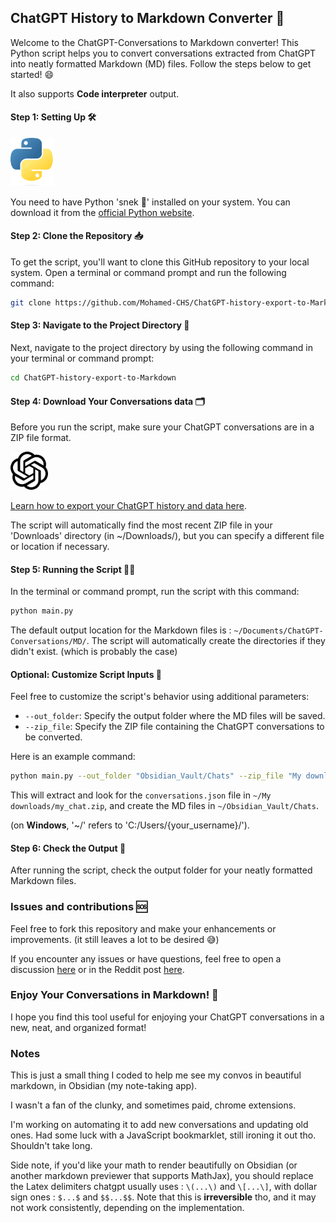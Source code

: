 ## ChatGPT History to Markdown Converter 🚀

Welcome to the ChatGPT-Conversations to Markdown converter! This Python script helps you to convert conversations extracted from ChatGPT into neatly formatted Markdown (MD) files. Follow the steps below to get started! 😄

It also supports **Code interpreter** output.

#### Step 1: Setting Up 🛠

<img src="images/python-logo.png" alt="Python Logo" width="70"/>

You need to have Python 'snek 🐍' installed on your system. You can download it from the [official Python website](https://www.python.org/).

#### Step 2: Clone the Repository 📥

To get the script, you'll want to clone this GitHub repository to your local system. Open a terminal or command prompt and run the following command:

```bash
git clone https://github.com/Mohamed-CHS/ChatGPT-history-export-to-Markdown.git
```

#### Step 3: Navigate to the Project Directory 📂

Next, navigate to the project directory by using the following command in your terminal or command prompt:

```bash
cd ChatGPT-history-export-to-Markdown
```

#### Step 4: Download Your Conversations data 🗂

Before you run the script, make sure your ChatGPT conversations are in a ZIP file format.

<img src="images/chatgpt-logo.png" alt="ChatGPT Logo" width="60"/>

[Learn how to export your ChatGPT history and data here](https://help.openai.com/en/articles/7260999-how-do-i-export-my-chatgpt-history-and-data).

The script will automatically find the most recent ZIP file in your 'Downloads' directory (in ~/Downloads/), but you can specify a different file or location if necessary.

#### Step 5: Running the Script 🏃‍♂️

In the terminal or command prompt, run the script with this command:

```bash
python main.py
```

The default output location for the Markdown files is : `~/Documents/ChatGPT-Conversations/MD/`. The script will automatically create the directories if they didn't exist. (which is probably the case)

#### Optional: Customize Script Inputs 🌟

Feel free to customize the script's behavior using additional parameters:

- `--out_folder`: Specify the output folder where the MD files will be saved.
- `--zip_file`: Specify the ZIP file containing the ChatGPT conversations to be converted.

Here is an example command:

```bash
python main.py --out_folder "Obsidian_Vault/Chats" --zip_file "My downloads/my_chat.zip"
```

This will extract and look for the `conversations.json` file in `~/My downloads/my_chat.zip`, and create the MD files in `~/Obsidian_Vault/Chats`.

(on **Windows**, '~/' refers to 'C:/Users/{your_username}/').

#### Step 6: Check the Output 🎉

After running the script, check the output folder for your neatly formatted Markdown files.

### Issues and contributions 🆘

Feel free to fork this repository and make your enhancements or improvements. (it still leaves a lot to be desired 😅)

If you encounter any issues or have questions, feel free to open a discussion [here](https://github.com/Mohamed-CHS/ChatGPT-history-export-to-Markdown/issues) or in the Reddit post [here](https://www.reddit.com/r/ChatGPT/comments/16k1ub5/i_made_a_simple_chatgpt_history_to_markdown/).

### Enjoy Your Conversations in Markdown! 🎈

I hope you find this tool useful for enjoying your ChatGPT conversations in a new, neat, and organized format!

### Notes

This is just a small thing I coded to help me see my convos in beautiful markdown, in Obsidian (my note-taking app).

I wasn't a fan of the clunky, and sometimes paid, chrome extensions.

I'm working on automating it to add new conversations and updating old ones. Had some luck with a JavaScript bookmarklet, still ironing it out tho. Shouldn't take long.

Side note, if you'd like your math to render beautifully on Obsidian (or another markdown previewer that supports MathJax), you should replace the Latex delimiters chatgpt usually uses : `\(...\)` and `\[...\]`, with dollar sign ones : `$...$` and `$$...$$`. Note that this is **irreversible** tho, and it may not work consistently, depending on the implementation.
